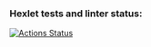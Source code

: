 ### Hexlet tests and linter status:
[![Actions Status](https://github.com/Viltorn/frontend-project-11/workflows/hexlet-check/badge.svg)](https://github.com/Viltorn/frontend-project-11/actions)